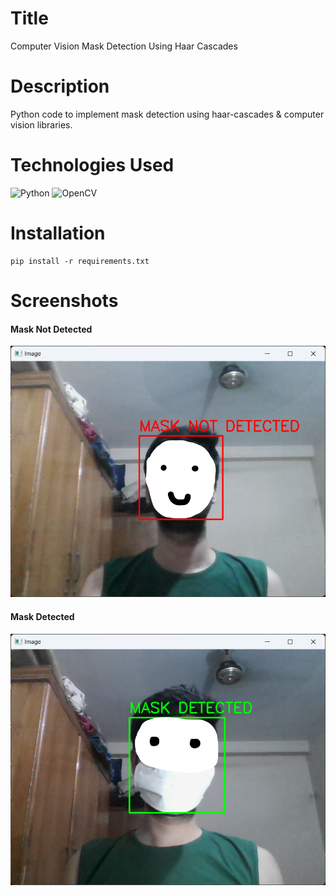 # Title
Computer Vision Mask Detection Using Haar Cascades

# Description
Python code to implement mask detection using haar-cascades & computer vision libraries.

# Technologies Used
![Python](https://img.shields.io/badge/Python-FFD43B?style=for-the-badge&logo=python&logoColor=blue)
![OpenCV](https://img.shields.io/badge/OpenCV-27338e?style=for-the-badge&logo=OpenCV&logoColor=white)

# Installation
```shell
pip install -r requirements.txt
```
# Screenshots
#### Mask Not Detected
![Mask Not Detected](https://github.com/Aparup-Dhar/Computer-Vision-Mask-Detection-Using-Haar-Cascades/blob/5ef683daa6aa847064f53f9b0e0e28473b6b65f0/screenshots/Screenshot%202024-11-13%20114817.png)
#### Mask Detected
![Mask Detected](https://github.com/Aparup-Dhar/Computer-Vision-Mask-Detection-Using-Haar-Cascades/blob/5ef683daa6aa847064f53f9b0e0e28473b6b65f0/screenshots/Screenshot%202024-11-13%20115317.png)

